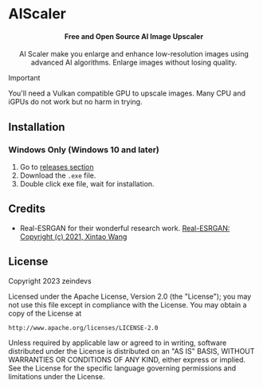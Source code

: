 # AIScaler

<div align="center">

#### Free and Open Source AI Image Upscaler
AI Scaler make you enlarge and enhance low-resolution images using advanced AI algorithms.
Enlarge images without losing quality.

</div>

> [!IMPORTANT]
> You'll need a Vulkan compatible GPU to upscale images. Many CPU and iGPUs do not work but no harm in trying.

## Installation

### Windows Only (Windows 10 and later)

1. Go to [releases section](https://github.com/AIScaler/AIScaler/releases/latest)
2. Download the `.exe` file.
3. Double click exe file, wait for installation.

## Credits

- Real-ESRGAN for their wonderful research work. [Real-ESRGAN: Copyright (c) 2021, Xintao Wang](https://github.com/xinntao/Real-ESRGAN/)

## License

Copyright 2023 zeindevs

Licensed under the Apache License, Version 2.0 (the "License");
you may not use this file except in compliance with the License.
You may obtain a copy of the License at

	http://www.apache.org/licenses/LICENSE-2.0

Unless required by applicable law or agreed to in writing, software
distributed under the License is distributed on an "AS IS" BASIS,
WITHOUT WARRANTIES OR CONDITIONS OF ANY KIND, either express or implied.
See the License for the specific language governing permissions and
limitations under the License.